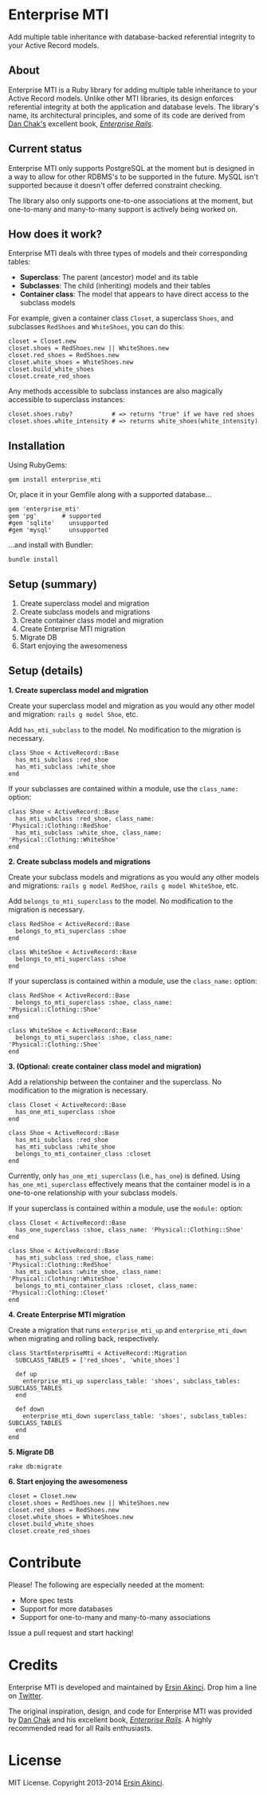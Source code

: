 Enterprise MTI
==============

Add multiple table inheritance with database-backed referential integrity to your Active Record models.

About
-----

Enterprise MTI is a Ruby library for adding multiple table inheritance to your Active Record models.  Unlike other MTI libraries, its design enforces referential integrity at both the application and database levels.  The library's name, its architectural principles, and some of its code are derived from [Dan Chak's](http://dan.chak.org) excellent book, [*Enterprise Rails*](http://www.amazon.com/Enterprise-Rails-Dan-Chak/dp/0596515200).

Current status
--------------

Enterprise MTI only supports PostgreSQL at the moment but is designed in a way to allow for other RDBMS's to be supported in the future.  MySQL isn't supported because it doesn't offer deferred constraint checking.

The library also only supports one-to-one associations at the moment, but one-to-many and many-to-many support is actively being worked on.

How does it work?
-----------------

Enterprise MTI deals with three types of models and their corresponding tables:

* **Superclass**: The parent (ancestor) model and its table
* **Subclasses**: The child (inheriting) models and their tables
* **Container class**: The model that appears to have direct access to the subclass models

For example, given a container class `Closet`, a superclass `Shoes`, and subclasses `RedShoes` and `WhiteShoes`, you can do this:

    closet = Closet.new
    closet.shoes = RedShoes.new || WhiteShoes.new
    closet.red_shoes = RedShoes.new
    closet.white_shoes = WhiteShoes.new
    closet.build_white_shoes
    closet.create_red_shoes

Any methods accessible to subclass instances are also magically accessible to superclass instances:

    closet.shoes.ruby?           # => returns "true" if we have red shoes
    closet.shoes.white_intensity # => returns white_shoes(white_intensity)

Installation
------------

Using RubyGems:

    gem install enterprise_mti
    
Or, place it in your Gemfile along with a supported database...

    gem 'enterprise_mti'
    gem 'pg'       # supported
    #gem 'sqlite'    unsupported
    #gem 'mysql'     unsupported
    
...and install with Bundler:

    bundle install

Setup (summary)
---------------

1. Create superclass model and migration
2. Create subclass models and migrations
3. Create container class model and migration
4. Create Enterprise MTI migration
5. Migrate DB
6. Start enjoying the awesomeness

Setup (details)
---------------

**1. Create superclass model and migration**

Create your superclass model and migration as you would any other model and migration: `rails g model Shoe`, etc.

Add `has_mti_subclass` to the model.  No modification to the migration is necessary.

    class Shoe < ActiveRecord::Base
      has_mti_subclass :red_shoe
      has_mti_subclass :white_shoe
    end

If your subclasses are contained within a module, use the `class_name:` option:

    class Shoe < ActiveRecord::Base
      has_mti_subclass :red_shoe, class_name: 'Physical::Clothing::RedShoe'
      has_mti_subclass :white_shoe, class_name: 'Physical::Clothing::WhiteShoe'
    end

**2. Create subclass models and migrations**

Create your subclass models and migrations as you would any other models and migrations: `rails g model RedShoe`, `rails g model WhiteShoe`, etc.

Add `belongs_to_mti_superclass` to the model.  No modification to the migration is necessary.

    class RedShoe < ActiveRecord::Base
      belongs_to_mti_superclass :shoe
    end
    
    class WhiteShoe < ActiveRecord::Base
      belongs_to_mti_superclass :shoe
    end

If your superclass is contained within a module, use the `class_name:` option:

    class RedShoe < ActiveRecord::Base
      belongs_to_mti_superclass :shoe, class_name: 'Physical::Clothing::Shoe'
    end
    
    class WhiteShoe < ActiveRecord::Base
      belongs_to_mti_superclass :shoe, class_name: 'Physical::Clothing::Shoe'
    end

**3. (Optional: create container class model and migration)**

Add a relationship between the container and the superclass.  No modification to the migration is necessary.

    class Closet < ActiveRecord::Base
      has_one_mti_superclass :shoe
    end
    
    class Shoe < ActiveRecord::Base
      has_mti_subclass :red_shoe
      has_mti_subclass :white_shoe
      belongs_to_mti_container_class :closet
    end

Currently, only `has_one_mti_superclass` (i.e., `has_one`) is defined.  Using `has_one_mti_superclass` effectively means that the container model is in a one-to-one relationship with your subclass models.

If your superclass is contained within a module, use the `module:` option:

    class Closet < ActiveRecord::Base
      has_one_superclass :shoe, class_name: 'Physical::Clothing::Shoe'
    end
    
    class Shoe < ActiveRecord::Base
      has_mti_subclass :red_shoe, class_name: 'Physical::Clothing::RedShoe'
      has_mti_subclass :white_shoe, class_name: 'Physical::Clothing::WhiteShoe'
      belongs_to_mti_container_class :closet, class_name: 'Physical::Clothing::Closet'
    end

**4. Create Enterprise MTI migration**

Create a migration that runs `enterprise_mti_up` and `enterprise_mti_down` when migrating and rolling back, respectively.

    class StartEnterpriseMti < ActiveRecord::Migration
      SUBCLASS_TABLES = ['red_shoes', 'white_shoes']
    
      def up
        enterprise_mti_up superclass_table: 'shoes', subclass_tables: SUBCLASS_TABLES
      end
  
      def down
        enterprise_mti_down superclass_table: 'shoes', subclass_tables: SUBCLASS_TABLES
      end
    end

**5. Migrate DB**
 
    rake db:migrate

**6. Start enjoying the awesomeness**
 
    closet = Closet.new
    closet.shoes = RedShoes.new || WhiteShoes.new
    closet.red_shoes = RedShoes.new
    closet.white_shoes = WhiteShoes.new
    closet.build_white_shoes
    closet.create_red_shoes
    
Contribute
==========

Please!  The following are especially needed at the moment:

* More spec tests
* Support for more databases
* Support for one-to-many and many-to-many associations

Issue a pull request and start hacking!

Credits
=======

Enterprise MTI is developed and maintained by [Ersin Akinci](http://www.ersinakinci.com).  Drop him a line on [Twitter](https://twitter.com/earksiinni).

The original inspiration, design, and code for Enterprise MTI was provided by [Dan Chak](http://dan.chak.org) and his excellent book, [*Enterprise Rails*](http://www.amazon.com/Enterprise-Rails-Dan-Chak/dp/0596515200).  A highly recommended read for all Rails enthusiasts.

License
=======

MIT License.  Copyright 2013-2014 [Ersin Akinci](http://www.ersinakinci.com).
